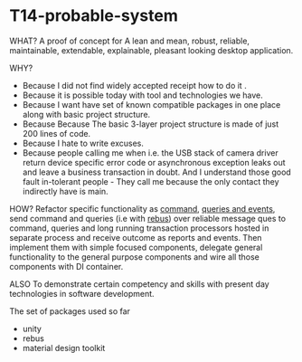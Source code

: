# T14-probable-system





WHAT?
A proof of concept for
A lean and mean, robust, reliable,  maintainable, extendable, explainable, pleasant looking desktop application.

WHY?

 - Because I did not find widely accepted receipt how to do it .
 -  Because it is  possible today with tool and technologies we have.
 - Because I want have set of known compatible packages in one place
   along with basic project structure.  
 - Because Because The basic 3-layer project
   structure is made of just 200 lines of code.
 - Because I hate to write excuses.
 - Because people calling me when i.e. the USB stack of camera driver
   return device specific error code or asynchronous exception leaks out
   and leave a business transaction in doubt. And I understand those
   good fault in-tolerant people - They call me because the only contact
   they indirectly have is main.

HOW?
Refactor specific  functionality as [command](https://www.cuttingedge.it/blogs/steven/pivot/entry.php?id=91), [queries and events](https://www.cuttingedge.it/blogs/steven/pivot/entry.php?id=92), 
send command and queries (i.e with [rebus](https://github.com/rebus-org/Rebus)) over reliable message ques to command, queries and long running transaction processors hosted in separate process and receive outcome as reports and events. Then implement them with simple focused components, delegate general functionality to the general purpose components and  wire all those components with DI container.


ALSO
To demonstrate certain competency and skills with present day  technologies in software development.


The set of packages used so far

 - unity
 - rebus 
 - material design toolkit

